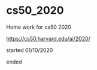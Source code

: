# cs50_2020

Home work for cs50 2020

https://cs50.harvard.edu/ai/2020/

started 01/10/2020 

ended 